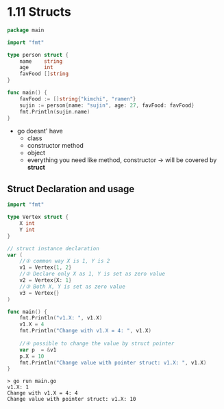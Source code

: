 # 1.11 Structs

```go
package main

import "fmt"

type person struct {
    name    string
    age     int
    favFood []string
}

func main() {
    favFood := []string{"kimchi", "ramen"}
    sujin := person{name: "sujin", age: 27, favFood: favFood}
    fmt.Println(sujin.name)
}
```

- go doesnt' have
    - class
    - constructor method
    - object
    - everything you need like method, constructor -> will be covered by **struct**

## Struct Declaration and usage

```go
import "fmt"

type Vertex struct {
    X int
    Y int
}

// struct instance declaration  
var (
    //① common way X is 1, Y is 2
    v1 = Vertex{1, 2}
    //② Declare only X as 1, Y is set as zero value
    v2 = Vertex{X: 1}
    //③ Both X, Y is set as zero value
    v3 = Vertex{}
)

func main() {
    fmt.Println("v1.X: ", v1.X)
    v1.X = 4
    fmt.Println("Change with v1.X = 4: ", v1.X)
    
    //④ possible to change the value by struct pointer
    var p  = &v1
    p.X = 10
    fmt.Println("Change value with pointer struct: v1.X: ", v1.X)
}
```

```console
> go run main.go
v1.X: 1
Change with v1.X = 4: 4
Change value with pointer struct: v1.X: 10
```